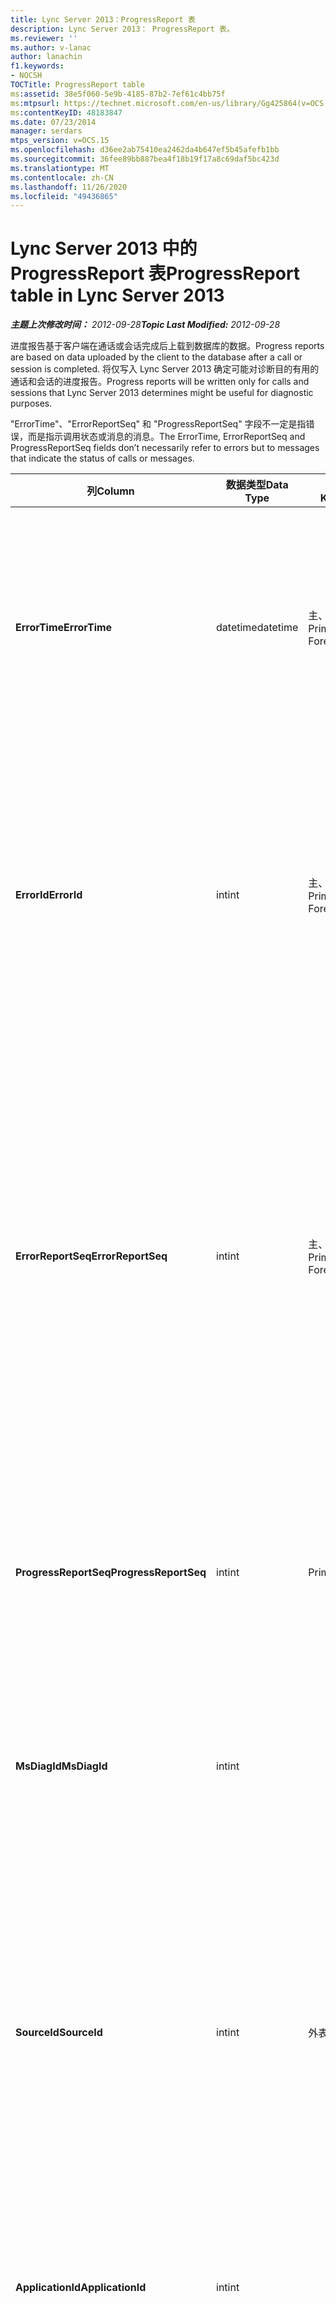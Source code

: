 ```yaml
---
title: Lync Server 2013：ProgressReport 表
description: Lync Server 2013： ProgressReport 表。
ms.reviewer: ''
ms.author: v-lanac
author: lanachin
f1.keywords:
- NOCSH
TOCTitle: ProgressReport table
ms:assetid: 38e5f060-5e9b-4185-87b2-7ef61c4bb75f
ms:mtpsurl: https://technet.microsoft.com/en-us/library/Gg425864(v=OCS.15)
ms:contentKeyID: 48183847
ms.date: 07/23/2014
manager: serdars
mtps_version: v=OCS.15
ms.openlocfilehash: d36ee2ab75410ea2462da4b647ef5b45afefb1bb
ms.sourcegitcommit: 36fee89bb887bea4f18b19f17a8c69daf5bc423d
ms.translationtype: MT
ms.contentlocale: zh-CN
ms.lasthandoff: 11/26/2020
ms.locfileid: "49436865"
---
```

# <a name="progressreport-table-in-lync-server-2013"></a><span data-ttu-id="e047b-103">Lync Server 2013 中的 ProgressReport 表</span><span class="sxs-lookup"><span data-stu-id="e047b-103">ProgressReport table in Lync Server 2013</span></span>

<div data-xmlns="http://www.w3.org/1999/xhtml">

<div class="topic" data-xmlns="http://www.w3.org/1999/xhtml" data-msxsl="urn:schemas-microsoft-com:xslt" data-cs="https://msdn.microsoft.com/">

<div data-asp="https://msdn2.microsoft.com/asp">



</div>

<div id="mainSection">

<div id="mainBody"><span data-ttu-id="e047b-104">

<span> </span></span><span class="sxs-lookup"><span data-stu-id="e047b-104">

<span> </span></span></span>

<span data-ttu-id="e047b-105">_**主题上次修改时间：** 2012-09-28_</span><span class="sxs-lookup"><span data-stu-id="e047b-105">_**Topic Last Modified:** 2012-09-28_</span></span>

<span data-ttu-id="e047b-106">进度报告基于客户端在通话或会话完成后上载到数据库的数据。</span><span class="sxs-lookup"><span data-stu-id="e047b-106">Progress reports are based on data uploaded by the client to the database after a call or session is completed.</span></span> <span data-ttu-id="e047b-107">将仅写入 Lync Server 2013 确定可能对诊断目的有用的通话和会话的进度报告。</span><span class="sxs-lookup"><span data-stu-id="e047b-107">Progress reports will be written only for calls and sessions that Lync Server 2013 determines might be useful for diagnostic purposes.</span></span>

<span data-ttu-id="e047b-108">"ErrorTime"、"ErrorReportSeq" 和 "ProgressReportSeq" 字段不一定是指错误，而是指示调用状态或消息的消息。</span><span class="sxs-lookup"><span data-stu-id="e047b-108">The ErrorTime, ErrorReportSeq and ProgressReportSeq fields don’t necessarily refer to errors but to messages that indicate the status of calls or messages.</span></span>


<table>
<colgroup>
<col style="width: 25%" />
<col style="width: 25%" />
<col style="width: 25%" />
<col style="width: 25%" />
</colgroup>
<thead>
<tr class="header">
<th><span data-ttu-id="e047b-109">列</span><span class="sxs-lookup"><span data-stu-id="e047b-109">Column</span></span></th>
<th><span data-ttu-id="e047b-110">数据类型</span><span class="sxs-lookup"><span data-stu-id="e047b-110">Data Type</span></span></th>
<th><span data-ttu-id="e047b-111">键/索引</span><span class="sxs-lookup"><span data-stu-id="e047b-111">Key/Index</span></span></th>
<th><span data-ttu-id="e047b-112">详细信息</span><span class="sxs-lookup"><span data-stu-id="e047b-112">Details</span></span></th>
</tr>
</thead>
<tbody>
<tr class="odd">
<td><p><span data-ttu-id="e047b-113"><strong>ErrorTime</strong></span><span class="sxs-lookup"><span data-stu-id="e047b-113"><strong>ErrorTime</strong></span></span></p></td>
<td><p><span data-ttu-id="e047b-114">datetime</span><span class="sxs-lookup"><span data-stu-id="e047b-114">datetime</span></span></p></td>
<td><p><span data-ttu-id="e047b-115">主、外部</span><span class="sxs-lookup"><span data-stu-id="e047b-115">Primary, Foreign</span></span></p></td>
<td><p><span data-ttu-id="e047b-116">包含此进度报表的 "进度错误" 报表的日期和时间。</span><span class="sxs-lookup"><span data-stu-id="e047b-116">Date and time of the progress error report that contains this progress report.</span></span> <span data-ttu-id="e047b-117">有关详细信息，请参阅 <a href="lync-server-2013-errorreport-table.md">Lync Server 2013 中的 ErrorReport 表</a> 。</span><span class="sxs-lookup"><span data-stu-id="e047b-117">See the <a href="lync-server-2013-errorreport-table.md">ErrorReport table in Lync Server 2013</a> for more information.</span></span></p></td>
</tr>
<tr class="even">
<td><p><span data-ttu-id="e047b-118"><strong>ErrorId</strong></span><span class="sxs-lookup"><span data-stu-id="e047b-118"><strong>ErrorId</strong></span></span></p></td>
<td><p><span data-ttu-id="e047b-119">int</span><span class="sxs-lookup"><span data-stu-id="e047b-119">int</span></span></p></td>
<td><p><span data-ttu-id="e047b-120">主、外部</span><span class="sxs-lookup"><span data-stu-id="e047b-120">Primary, Foreign</span></span></p></td>
<td><p><span data-ttu-id="e047b-121">与 ErrorTime 和 ProgressReportSeq 结合使用的 ID 号，用于唯一标识进度报告。</span><span class="sxs-lookup"><span data-stu-id="e047b-121">ID number used in conjunction with ErrorTime, ProgressReportSeq to uniquely identify a progress report.</span></span> <span data-ttu-id="e047b-122">有关详细信息，请参阅 <a href="lync-server-2013-errorreport-table.md">Lync Server 2013 中的 ErrorReport 表</a> 。</span><span class="sxs-lookup"><span data-stu-id="e047b-122">See the <a href="lync-server-2013-errorreport-table.md">ErrorReport table in Lync Server 2013</a> for more information.</span></span></p></td>
</tr>
<tr class="odd">
<td><p><span data-ttu-id="e047b-123"><strong>ErrorReportSeq</strong></span><span class="sxs-lookup"><span data-stu-id="e047b-123"><strong>ErrorReportSeq</strong></span></span></p></td>
<td><p><span data-ttu-id="e047b-124">int</span><span class="sxs-lookup"><span data-stu-id="e047b-124">int</span></span></p></td>
<td><p><span data-ttu-id="e047b-125">主、外部</span><span class="sxs-lookup"><span data-stu-id="e047b-125">Primary, Foreign</span></span></p></td>
<td><p><span data-ttu-id="e047b-126">标识错误报告的 ID 号。</span><span class="sxs-lookup"><span data-stu-id="e047b-126">ID number that identifies the error report.</span></span> <span data-ttu-id="e047b-127">ErrorReporSeq 与 ErrorTime 结合使用，以唯一标识错误报告。</span><span class="sxs-lookup"><span data-stu-id="e047b-127">ErrorReporSeq is used in conjunction with ErrorTime to uniquely identify an error report.</span></span> <span data-ttu-id="e047b-128">有关详细信息，请参阅 <a href="lync-server-2013-errorreport-table.md">Lync Server 2013 中的 ErrorReport 表</a> 。</span><span class="sxs-lookup"><span data-stu-id="e047b-128">See the <a href="lync-server-2013-errorreport-table.md">ErrorReport table in Lync Server 2013</a> for more information</span></span></p>
<p><span data-ttu-id="e047b-129">此字段是在 Microsoft Lync Server 2013 中引入的。</span><span class="sxs-lookup"><span data-stu-id="e047b-129">This field was introduced in Microsoft Lync Server 2013.</span></span></p></td>
</tr>
<tr class="even">
<td><p><span data-ttu-id="e047b-130"><strong>ProgressReportSeq</strong></span><span class="sxs-lookup"><span data-stu-id="e047b-130"><strong>ProgressReportSeq</strong></span></span></p></td>
<td><p><span data-ttu-id="e047b-131">int</span><span class="sxs-lookup"><span data-stu-id="e047b-131">int</span></span></p></td>
<td><p><span data-ttu-id="e047b-132">Primary</span><span class="sxs-lookup"><span data-stu-id="e047b-132">Primary</span></span></p></td>
<td><p><span data-ttu-id="e047b-133">标识进度报表的 ID 号。</span><span class="sxs-lookup"><span data-stu-id="e047b-133">ID number to identify the progress report.</span></span> <span data-ttu-id="e047b-134">与 ErrorTime 和 ErrorReportSeq 结合使用，以唯一标识进度报表。</span><span class="sxs-lookup"><span data-stu-id="e047b-134">Used in conjunction with ErrorTime and ErrorReportSeq to uniquely identify a progress report.</span></span></p></td>
</tr>
<tr class="odd">
<td><p><span data-ttu-id="e047b-135"><strong>MsDiagId</strong></span><span class="sxs-lookup"><span data-stu-id="e047b-135"><strong>MsDiagId</strong></span></span></p></td>
<td><p><span data-ttu-id="e047b-136">int</span><span class="sxs-lookup"><span data-stu-id="e047b-136">int</span></span></p></td>
<td></td>
<td><p><span data-ttu-id="e047b-137">进度报表的诊断 ID。</span><span class="sxs-lookup"><span data-stu-id="e047b-137">Diagnostic ID of the progress report.</span></span></p>
<p><span data-ttu-id="e047b-138">此字段是在 Microsoft Lync Server 2013 中引入的。</span><span class="sxs-lookup"><span data-stu-id="e047b-138">This field was introduced in Microsoft Lync Server 2013.</span></span></p></td>
</tr>
<tr class="even">
<td><p><span data-ttu-id="e047b-139"><strong>SourceId</strong></span><span class="sxs-lookup"><span data-stu-id="e047b-139"><strong>SourceId</strong></span></span></p></td>
<td><p><span data-ttu-id="e047b-140">int</span><span class="sxs-lookup"><span data-stu-id="e047b-140">int</span></span></p></td>
<td><p><span data-ttu-id="e047b-141">外表</span><span class="sxs-lookup"><span data-stu-id="e047b-141">Foreign</span></span></p></td>
<td><p><span data-ttu-id="e047b-142">如果报表是从服务器组件) 发送的，则发送错误报告 (的服务器。</span><span class="sxs-lookup"><span data-stu-id="e047b-142">Server that sent the error report (if the report was sent from a server component).</span></span> <span data-ttu-id="e047b-143">有关详细信息，请参阅 <a href="lync-server-2013-servers-table.md">Lync Server 2013 中</a> 的 "服务器" 表。此字段是在 Microsoft Lync Server 2013 中引入的。</span><span class="sxs-lookup"><span data-stu-id="e047b-143">See the <a href="lync-server-2013-servers-table.md">Servers table in Lync Server 2013</a> for more information.This field was introduced in Microsoft Lync Server 2013.</span></span></p></td>
</tr>
<tr class="odd">
<td><p><span data-ttu-id="e047b-144"><strong>ApplicationId</strong></span><span class="sxs-lookup"><span data-stu-id="e047b-144"><strong>ApplicationId</strong></span></span></p></td>
<td><p><span data-ttu-id="e047b-145">int</span><span class="sxs-lookup"><span data-stu-id="e047b-145">int</span></span></p></td>
<td></td>
<td><p><span data-ttu-id="e047b-146">报表所针对的 Lync Server 进程。</span><span class="sxs-lookup"><span data-stu-id="e047b-146">The Lync Server process that the report is about.</span></span> <span data-ttu-id="e047b-147">有关详细信息，请参阅应用程序表。</span><span class="sxs-lookup"><span data-stu-id="e047b-147">See the Application Table for more information.</span></span></p></td>
</tr>
<tr class="even">
<td><p><span data-ttu-id="e047b-148"><strong>详情</strong></span><span class="sxs-lookup"><span data-stu-id="e047b-148"><strong>Detail</strong></span></span></p></td>
<td><p><span data-ttu-id="e047b-149">图像</span><span class="sxs-lookup"><span data-stu-id="e047b-149">image</span></span></p></td>
<td></td>
<td><p><span data-ttu-id="e047b-150">进度报告详细信息，以二进制格式存储以节省空间。此数据可以使用以下语法转换为文本格式：</span><span class="sxs-lookup"><span data-stu-id="e047b-150">Progress report details, stored in binary format to save space.This data can be converted to text format using this syntax:</span></span></p>
<p><span data-ttu-id="e047b-151">转换 (将 (详细信息转换为 varbinary (最大) # A4 作为 varchar (最大) # A7</span><span class="sxs-lookup"><span data-stu-id="e047b-151">cast(cast(Detail as varbinary(max)) as varchar(max))</span></span></p></td>
</tr>
<tr class="odd">
<td><p><span data-ttu-id="e047b-152"><strong>TelemetryId</strong></span><span class="sxs-lookup"><span data-stu-id="e047b-152"><strong>TelemetryId</strong></span></span></p></td>
<td><p><span data-ttu-id="e047b-153">标识符</span><span class="sxs-lookup"><span data-stu-id="e047b-153">uniqueIdentifier</span></span></p></td>
<td></td>
<td><p><span data-ttu-id="e047b-154">关联会议中涉及的不同组件的联接时间信息的唯一标识符。</span><span class="sxs-lookup"><span data-stu-id="e047b-154">Unique identifier that correlates join time information for the different components involved in a conference.</span></span></p>
<p><span data-ttu-id="e047b-155">此字段是在 Microsoft Lync Server 2013 中引入的。</span><span class="sxs-lookup"><span data-stu-id="e047b-155">This field was introduced in Microsoft Lync Server 2013.</span></span></p></td>
</tr>
<tr class="even">
<td><p><span data-ttu-id="e047b-156"><strong>SessionSetupTime</strong></span><span class="sxs-lookup"><span data-stu-id="e047b-156"><strong>SessionSetupTime</strong></span></span></p></td>
<td><p><span data-ttu-id="e047b-157">int</span><span class="sxs-lookup"><span data-stu-id="e047b-157">int</span></span></p></td>
<td></td>
<td><p><span data-ttu-id="e047b-158">特定组件加入会议的时间 (（以毫秒为单位）) 。</span><span class="sxs-lookup"><span data-stu-id="e047b-158">Time (in milliseconds) for a specific component to join a conference.</span></span></p>
<p><span data-ttu-id="e047b-159">此字段是在 Microsoft Lync Server 2013 中引入的。</span><span class="sxs-lookup"><span data-stu-id="e047b-159">This field was introduced in Microsoft Lync Server 2013.</span></span></p></td>
</tr>
</tbody>
</table><span data-ttu-id="e047b-160">


</div>

<span> </span>

</div>

</div>

</span><span class="sxs-lookup"><span data-stu-id="e047b-160">


</div>

<span> </span>

</div>

</div>

</span></span></div>

